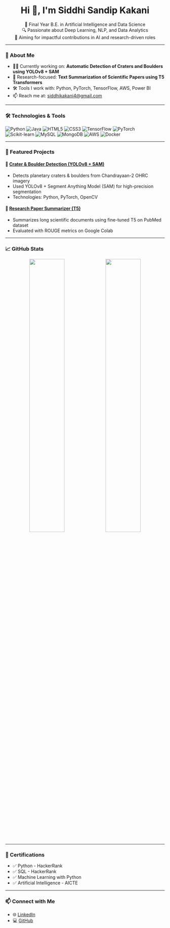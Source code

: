 <h1 align="center">Hi 👋, I'm Siddhi Sandip Kakani</h1>

<p align="center">
  🚀 Final Year B.E. in Artificial Intelligence and Data Science <br>
  🔍 Passionate about Deep Learning, NLP, and Data Analytics <br>
  🎯 Aiming for impactful contributions in AI and research-driven roles <br>
</p>

---

### 🧠 About Me

- 👩‍💻 Currently working on: **Automatic Detection of Craters and Boulders using YOLOv8 + SAM**
- 🧪 Research-focused: **Text Summarization of Scientific Papers using T5 Transformers**
- 🛠️ Tools I work with: Python, PyTorch, TensorFlow, AWS, Power BI
- 📫 Reach me at: [siddhikakani4@gmail.com](mailto:siddhikakani4@gmail.com)

---

### 🛠️ Technologies & Tools

![Python](https://img.shields.io/badge/Python-3670A0?style=flat&logo=python&logoColor=fff)
![Java](https://img.shields.io/badge/Java-red?style=flat&logo=OpenJDK&logoColor=white)
![HTML5](https://img.shields.io/badge/HTML5-E34F26?style=flat&logo=html5&logoColor=white)
![CSS3](https://img.shields.io/badge/CSS3-1572B6?style=flat&logo=css3&logoColor=white)
![TensorFlow](https://img.shields.io/badge/TensorFlow-FF6F00?style=flat&logo=tensorflow&logoColor=white)
![PyTorch](https://img.shields.io/badge/PyTorch-EE4C2C?style=flat&logo=pytorch&logoColor=white)
![Scikit-learn](https://img.shields.io/badge/Scikit--learn-F7931E?style=flat&logo=scikit-learn&logoColor=white)
![MySQL](https://img.shields.io/badge/MySQL-4479A1?style=flat&logo=mysql&logoColor=white)
![MongoDB](https://img.shields.io/badge/MongoDB-4EA94B?style=flat&logo=mongodb&logoColor=white)
![AWS](https://img.shields.io/badge/AWS-FF9900?style=flat&logo=amazonaws&logoColor=white)
![Docker](https://img.shields.io/badge/Docker-2496ED?style=flat&logo=docker&logoColor=white)

---

### 📂 Featured Projects

#### 🚀 [Crater & Boulder Detection (YOLOv8 + SAM)](https://github.com/siddhi1703/Crater-Detection-Project)
- Detects planetary craters & boulders from Chandrayaan-2 OHRC imagery
- Used YOLOv8 + Segment Anything Model (SAM) for high-precision segmentation
- Technologies: Python, PyTorch, OpenCV

#### 📄 [Research Paper Summarizer (T5)](https://github.com/siddhi1703/Summarize_project)
- Summarizes long scientific documents using fine-tuned T5 on PubMed dataset
- Evaluated with ROUGE metrics on Google Colab

---

### 📈 GitHub Stats

<p align="center">
  <img src="https://github-readme-stats.vercel.app/api?username=siddhi1703&show_icons=true&theme=radical" width="47%" />
  <img src="https://github-readme-stats.vercel.app/api/top-langs/?username=siddhi1703&layout=compact&theme=radical" width="47%" />
</p>

---

### 🏅 Certifications

- ✅ Python - HackerRank
- ✅ SQL - HackerRank
- ✅ Machine Learning with Python
- ✅ Artificial Intelligence - AICTE

---

### 📫 Connect with Me

- 🌐 [LinkedIn](https://www.linkedin.com/in/siddhi-kakani-133124288/)
- 💻 [GitHub](https://github.com/siddhi1703)

